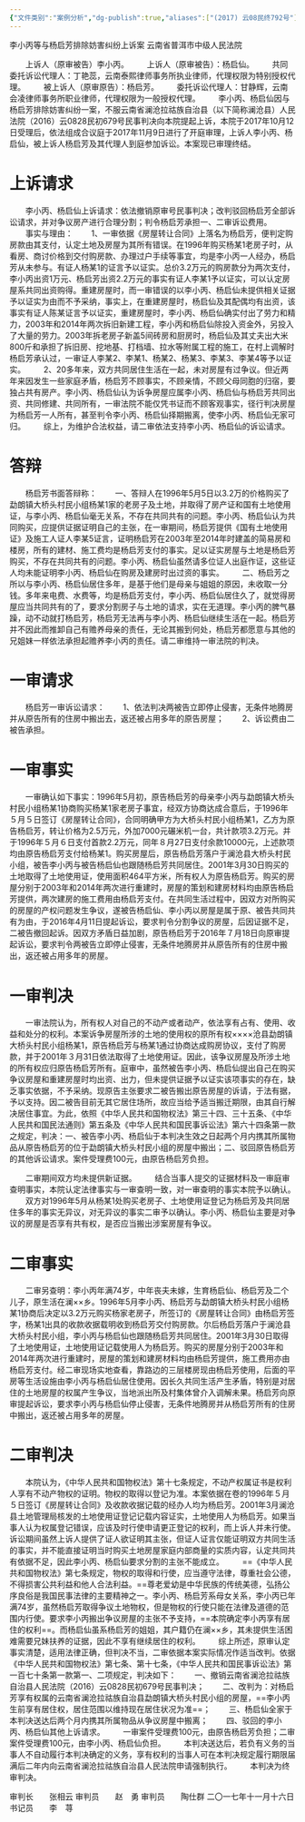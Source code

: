 ```yaml
---
{"文件类别":"案例分析","dg-publish":true,"aliases":["(2017) 云08民终792号"],"permalink":"/案例分析case/裁判文书/李小丙等与杨启芳排除妨害纠纷上诉案/","dgPassFrontmatter":true,"noteIcon":"","created":"2024-10-02T11:37:15.292+08:00","updated":"2024-10-02T11:40:26.781+08:00"}
---
```



            
李小丙等与杨启芳排除妨害纠纷上诉案
云南省普洱市中级人民法院

     
　　上诉人（原审被告）李小丙。
　　上诉人（原审被告）：杨启仙。
　　共同委托诉讼代理人：丁艳蕊，云南泰熙律师事务所执业律师，代理权限为特别授权代理。
　　被上诉人（原审原告）：杨启芳。
　　委托诉讼代理人：甘静辉，云南会凌律师事务所职业律师，代理权限为一般授权代理。
　　李小丙、杨启仙因与杨启芳排除妨害纠纷一案，不服云南省澜沧拉祜族自治县（以下简称澜沧县）人民法院（2016）云0828民初679号民事判决向本院提起上诉，本院于2017年10月12日受理后，依法组成合议庭于2017年11月9日进行了开庭审理，上诉人李小丙、杨启仙，被上诉人杨启芳及其代理人到庭参加诉讼。本案现已审理终结。
# 上诉请求
　　李小丙、杨启仙上诉请求：依法撤销原审号民事判决；改判驳回杨启芳全部诉讼请求，并对争议房产进行合理分割；判令杨启芳承担一、二审诉讼费用。
　　事实与理由：
　　1、一审依据《房屋转让合同》上落名为杨启芳，便判定购房款由其支付，认定土地及房屋为其所有错误。在1996年购买杨某1老房子时，从看房、商讨价格到交付购房款、办理过户手续等事宜，均是李小丙一人经办，杨启芳从未参与。有证人杨某1的证言予以证实。总价3.2万元的购房款分为两次支付，李小丙出资1万元、杨启芳出资2.2万元的事实有证人李某1予以证实，可以认定房屋系共同出资购得。重建房屋时，而一审错误的以李小丙、杨启仙未提供相关证据予以证实为由而不予采纳，事实上，在重建房屋时，杨启仙及其配偶均有出资，该事实有证人陈某证言予以证实，重建房屋时，李小丙、杨启仙确实付出了劳力和精力，2003年和2014年两次拆旧新建工程，李小丙和杨启仙除投入资金外，另投入了大量的劳力。2003年拆老房子新盖5间砖房和厨房时，杨启仙及其丈夫出大米800斤和承担了拆旧房、挖地基、打档墙、拉水等附属工程的施工，在村上调解时杨启芳承认过，一审证人李某2、李某1、杨某2、杨某3、李某3、李某4等予以证实。
　　2、20多年来，双方共同居住生活在一起，未对房屋有过争议。但近两年来因发生一些家庭矛盾，杨启芳不顾事实，不顾亲情，不顾父母同胞的归宿，要独占共有房产。李小丙、杨启仙认为诉争房屋应属李小丙、杨启仙与杨启芳共同出资、共同修建、共同所有，一审法院不能仅凭书证而不顾客观事实，径行判决房屋为杨启芳一人所有，甚至判令李小丙、杨启仙择期搬离，使李小丙、杨启仙无家可归。
　　综上，为维护合法权益，请二审依法支持李小丙、杨启仙的诉讼请求。
# 答辩
　　杨启芳书面答辩称：
　　一、答辩人在1996年5月5日以3.2万的价格购买了勐朗镇大桥头村民小组杨某1家的老房子及土地，并取得了房产证和国有土地使用证，与李小丙、杨启仙毫无关系，不存在共同共有的问题。李小丙、杨启仙认为共同购买，应提供证据证明自己的主张，在一审期间，杨启芳提供《国有土地使用证》及施工人证人李某5证言，证明杨启芳在2003年至2014年时建盖的简易房和楼房，所有的建材、施工费均是杨启芳支付的事实。足以证实房屋与土地是杨启芳购买，不存在共同共有的问题。李小丙、杨启仙虽然请多位证人出庭作证，这些证人均未能证明李小丙、杨启仙在购房及建房时出过资的事实。
　　二、杨启芳之所以与李小丙、杨启仙居住多年，是基于他们是母亲与姐姐的原因，未收取一分钱。多年来电费、水费等，均是杨启芳支付，李小丙、杨启仙居住久了，就觉得房屋应当共同共有的了，要求分割房子与土地的请求，实在无道理。李小丙的脾气暴躁，动不动就打杨启芳，杨启芳无法再与李小丙、杨启仙继续生活在一起。杨启芳并不因此而推卸自己有赡养母亲的责任，无论其搬到何处，杨启芳都愿意与其他的兄姐妹一样依法承担起赡养李小丙的责任。请二审维持一审法院的判决。
# 一审请求
　　杨启芳一审诉讼请求：
　　1、依法判决两被告立即停止侵害，无条件地腾房并从原告所有的住房中搬出去，返还被占用多年的原告房屋；
　　2、诉讼费由二被告承担。
# 一审事实
　　一审确认如下事实：1996年5月初，原告杨启芳的母亲李小丙与勐朗镇大桥头村民小组杨某1协商购买杨某1家老房子事宜，经双方协商达成合意后，于1996年５月５日签订《房屋转让合同》，合同明确甲方为大桥头村民小组杨某1，乙方为原告杨启芳，转让价格为2.5万元，外加7000元碾米机一台，共计款项3.2万元。并于1996年５月６日支付首款2.2万元，同年８月27日支付余款10000元，上述款项均由原告杨启芳支付给杨某1。购买房屋后，原告杨启芳落户于澜沧县大桥头村民小组，被告李小丙与被告杨启仙也跟随杨启芳共同居住。2001年3月30日购买的土地取得了土地使用证，使用面积464平方米，所有权人为原告杨启芳。购买的房屋分别于2003年和2014年两次进行重建时，房屋的策划和建房材料均由原告杨启芳提供，两次建房的施工费用由杨启芳支付。在共同生活过程中，因双方对所购买的房屋的产权问题发生争议，遂被告杨启仙、李小丙以房屋是属于原、被告共同共有为由，于2016年4月11日提起诉讼，要求判令分割争议的房屋，后因证据不足，二被告撤回起诉。因双方矛盾日益加剧，原告杨启芳于2016年７月18日向原审提起诉讼，要求判令两被告立即停止侵害，无条件地腾房并从原告所有的住房中搬出，返还被占用多年的房屋。
# 一审判决
　　一审法院认为，所有权人对自己的不动产或者动产，依法享有占有、使用、收益和处分的权利。本案诉争房屋所涉的土地的使用权的原所有权××××沧县勐朗镇大桥头村民小组杨某1，原告杨启芳与杨某1通过协商达成购房协议，支付了购房款，并于2001年３月31日依法取得了土地使用证。因此，该争议房屋及所涉土地的所有权应归原告杨启芳所有。庭审中，虽然被告李小丙、杨启仙提出自己在购买争议房屋和重建房屋时均出资、出力，但未提供证据予以证实该项事实的存在，缺乏事实依据，不予采纳。现原告主张要求二被告搬出原告房屋的诉请，于法有据，予以支持。因二被告目前无其它居住场所，故应当给予适当搬迁期限，由其自行解决居住事宜。为此，依照《中华人民共和国物权法》第三十四、三十五条、《中华人民共和国民法通则》第五条及《中华人民共和国民事诉讼法》第六十四条第一款之规定，判决：一、被告李小丙、杨启仙于本判决生效之日起两个月内携其所属物品从原告杨启芳的位于勐朗镇大桥头村民小组的房屋中搬出；二、驳回原告杨启芳的其他诉讼请求。案件受理费100元，由原告杨启芳负担。

　　二审期间双方均未提供新证据。
　　结合当事人提交的证据材料及一审庭审查明事实，本院认定法律事实与一审查明一致，对一审查明的事实本院予以确认。
　　双方对1996年5月从杨某1处购买老房子、土地使用证登记为杨启芳及共同居住多年的事实无异议，对无异议的事实二审予以确认。李小丙、杨启仙主要是对争议的房屋是否享有共有权，是否应当搬出涉案房屋有争议。

# 二审事实
　　二审另查明：李小丙年满74岁，中年丧夫未嫁，生育杨启仙、杨启芳及二个儿子，原生活在澜××乡。1996年5月李小丙、杨启芳与勐朗镇大桥头村民小组杨某1协商后决定以3.2万元购买杨家老房子，所签订的《房屋转让合同》由杨启芳签字，杨某1出具的收款收据载明收到杨启芳交付购房款。尔后杨启芳落户于澜沧县大桥头村民小组，李小丙与杨启仙也跟随杨启芳共同居住。2001年3月30日取得了土地使用证，土地使用证记载使用人为杨启芳。购买的房屋分别于2003年和2014年两次进行重建时，房屋的策划和建房材料均由杨启芳提供，施工费用亦由杨启芳支付。经二审现场实地查看，靠路边的三层楼房现由杨启芳使用，后面的平房等生活设施由李小丙与杨启仙居住使用。因长久共同生活产生矛盾，特别是对居住的土地房屋的权属产生争议，当地派出所及村集体曾介入调解未果。杨启芳向原审提起诉讼，要求李小丙与杨启仙停止侵害，无条件地腾房并从杨启芳所有的住房中搬出，返还被占用多年的房屋。
# 二审判决
　　本院认为，《中华人民共和国物权法》第十七条规定，不动产权属证书是权利人享有不动产物权的证明。物权的取得以登记为准。本案依据在卷的1996年５月５日签订《房屋转让合同》及收款收据记载的经办人均为杨启芳。2001年3月澜沧县土地管理局核发的土地使用证登记记载内容证实，土地使用人为杨启芳。如果当事人认为权属登记错误，应该及时行使申请更正登记的权利，而上诉人并未行使。诉讼期间虽然上诉人提供了证人欲证明其主张，但证人证言仅能证明双方共同生活的事实，并不能直接证明当时购买土地房屋家庭内部商量的实质内容，认定共同共有依据不足，因此李小丙、杨启仙要求分割的主张不能成立。
　　==《中华人民共和国物权法》第七条规定，物权的取得和行使，应当遵守法律，尊重社会公德，不得损害公共利益和他人合法利益。==尊老爱幼是中华民族的传统美德，弘扬公序良俗是我国民事法律的主要精神之一。李小丙、杨启芳系母女关系，李小丙已年满74岁，虽然杨启芳取得争议土地物权，但是物权的行使只能在法律及道德的范围内行使。要求李小丙搬出争议房屋的主张不予支持，==本院确定李小丙享有居住的权利==。而杨启仙虽系杨启芳的姐姐，其户籍仍在澜××乡，其未提供生活困难需要兄妹扶养的证据，因此不享有继续居住的权利。
　　综上所述，原审认定事实清楚，适用法律正确，但判决不当，二审依据本案实际情况作适当改判。依据《中华人民共和国物权法》第七条、第十七条，《中华人民共和国民事诉讼法》第一百七十条第一款第一、二项规定，判决如下：
　　一、撤销云南省澜沧拉祜族自治县人民法院（2016）云0828民初679号民事判决；
　　二、改判为：对杨启芳享有权属的云南省澜沧拉祜族自治县勐朗镇大桥头村民小组的房屋，==李小丙生前享有居住权，居住范围以维持现在居住状况为准==；
　　三、杨启仙全家于本判决送达后两个月内携其所属物品从争议房屋中搬离；
　　四、驳回的李小丙、杨启仙其他上诉请求。
　　一审案件受理费100元，由原告杨启芳负担；二审案件受理费100元，由李小丙、杨启仙负担。
　　本判决送达后，若负有义务的当事人不自动履行本判决确定的义务，享有权利的当事人可在本判决规定履行期限届满后二年内向云南省澜沧拉祜族自治县人民法院申请强制执行。
　　本判决为终审判决。
     
审判长　　张相云
审判员　　赵　勇
审判员　　陶仕群
二〇一七年十一月十六日
书记员　　李　荨
        